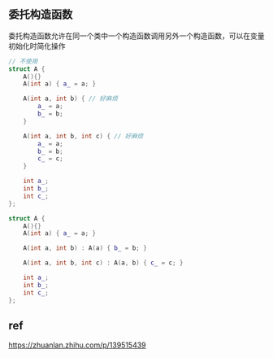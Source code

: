 ## 委托构造函数

委托构造函数允许在同一个类中一个构造函数调用另外一个构造函数，可以在变量初始化时简化操作

```cpp
// 不使用
struct A {
    A(){}
    A(int a) { a_ = a; }

    A(int a, int b) { // 好麻烦
        a_ = a;
        b_ = b;
    }

    A(int a, int b, int c) { // 好麻烦
        a_ = a;
        b_ = b;
        c_ = c;
    }

    int a_;
    int b_;
    int c_;
};
```

```cpp
struct A {
    A(){}
    A(int a) { a_ = a; }

    A(int a, int b) : A(a) { b_ = b; }

    A(int a, int b, int c) : A(a, b) { c_ = c; }

    int a_;
    int b_;
    int c_;
};

```

## ref

https://zhuanlan.zhihu.com/p/139515439

